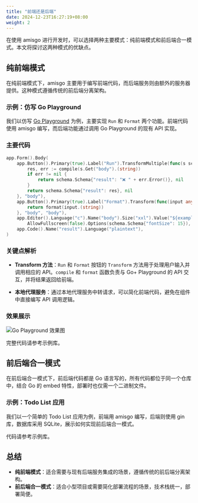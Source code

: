 ```yaml
---
title: "前端还是后端"
date: 2024-12-23T16:27:19+08:00
weight: 2
---
```


在使用 amisgo 进行开发时，可以选择两种主要模式：纯前端模式和前后端合一模式。本文将探讨这两种模式的优缺点。

## 纯前端模式

在纯前端模式下，amisgo 主要用于编写前端代码，而后端服务则由额外的服务器提供。这种模式遵循传统的前后端分离架构。

### 示例：仿写 Go Playground

我们以仿写 [Go Playground](https://go.dev/play) 为例，主要实现 `Run` 和 `Format` 两个功能。前端代码使用 amisgo 编写，而后端功能通过调用 Go Playground 的现有 API 实现。

### 主要代码
```go {hl_lines=[2,3,4,5,6,7,8,9,10,11]}
app.Form().Body(
	app.Button().Primary(true).Label("Run").TransformMultiple(func(s schema.Schema) (schema.Schema, error) {
		res, err := compile(s.Get("body").(string))
		if err != nil {
			return schema.Schema{"result": "❌ " + err.Error()}, nil
		}
		return schema.Schema{"result": res}, nil
	}, "body"),
	app.Button().Primary(true).Label("Format").Transform(func(input any) (any, error) {
		return format(input.(string))
	}, "body", "body"),
	app.Editor().Language("c").Name("body").Size("xxl").Value("${examples}").
		AllowFullscreen(false).Options(schema.Schema{"fontSize": 15}),
	app.Code().Name("result").Language("plaintext"),
)
```

### 关键点解析

- **Transform 方法**：`Run` 和 `Format` 按钮的 `Transform` 方法用于处理用户输入并调用相应的 API。`compile` 和 `format` 函数负责与 Go+ Playground 的 API 交互，并将结果返回给前端。

- **本地代理服务**：通过本地代理服务中转请求，可以简化前端代码，避免在组件中直接编写 API 调用逻辑。

### 效果展示

![Go Playground 效果图](/goplay.png)

完整代码请参考示例库。

## 前后端合一模式

在前后端合一模式下，前后端代码都是 Go 语言写的，所有代码都位于同一个仓库中，结合 Go 的 embed 特性，部署时也仅需一个二进制文件。

### 示例：Todo List 应用

我们以一个简单的 Todo List 应用为例，前端用 amisgo 编写，后端则使用 gin 库，数据库采用 SQLite，展示如何实现前后端合一模式。

代码请参考示例库。


## 总结

- **纯前端模式**：适合需要与现有后端服务集成的场景，遵循传统的前后端分离架构。
- **前后端合一模式**：适合小型项目或需要简化部署流程的场景，技术栈统一，部署简便。
